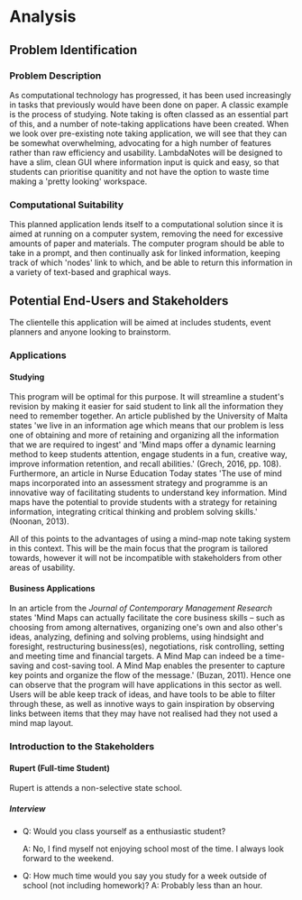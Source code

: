 # Analysis
## Problem Identification
### Problem Description
As computational technology has progressed, it has been used increasingly in tasks that previously would have been done on paper. 
A classic example is the process of studying. Note taking is often classed as an essential part of this, and a number of note-taking applications have been created. 
When we look over pre-existing note taking application, we will see that they can be somewhat overwhelming, advocating for a high number of features rather than raw efficiency and usability. LambdaNotes will be designed to have a slim, clean GUI where information input is quick and easy, so that students can prioritise quanitity and not have the option to waste time making a 'pretty looking' workspace.

### Computational Suitability
This planned application lends itself to a computational solution since it is aimed at running on a computer system, removing the need for excessive amounts of paper and materials. The computer program should be able to take in a prompt, and then continually ask for linked information, keeping track of which 'nodes' link to which, and be able to return this information in a variety of text-based and graphical ways.

## Potential End-Users and Stakeholders
The clientelle this application will be aimed at includes students, event planners and anyone looking to brainstorm. 

### Applications
#### Studying
This program will be optimal for this purpose. It will streamline a student's revision by making it easier for said student to link all the information they need to remember together. An article published by the University of Malta states 'we live in an information age which means that our problem is less one of obtaining and more of retaining and organizing all the information that we are required to ingest' and 'Mind maps offer a dynamic learning method to keep students attention, engage students in a fun, creative way, improve information retention, and recall abilities.' (Grech, 2016, pp. 108). Furthermore, an article in Nurse Education Today states 'The use of mind maps incorporated into an assessment strategy and programme is an innovative way of facilitating students to understand key information. Mind maps have the potential to provide students with a strategy for retaining information, integrating critical thinking and problem solving skills.' (Noonan, 2013).


All of this points to the advantages of using a mind-map note taking system in this context. This will be the main focus that the program is tailored towards, however it will not be incompatible with stakeholders from other areas of usability.

#### Business Applications
In an article from the *Journal of Contemporary Management Research* states 'Mind Maps can actually facilitate the 
core business skills – such as choosing from among alternatives, organizing one's own and also other's ideas, analyzing, defining and 
solving problems, using hindsight and foresight, restructuring business(es), negotiations, risk controlling, 
setting and meeting time and financial targets. 
A Mind Map can indeed be a time-saving and cost-saving tool. A Mind Map enables the presenter to capture key points and
organize the flow of the message.' (Buzan, 2011).
Hence one can observe that the program will have applications in this sector as well. Users will be able keep track of ideas, and have tools to be able to filter through these, as well as innotive ways to gain inspiration by observing links between items that they may have not realised had they not used a mind map layout.

### Introduction to the Stakeholders

#### Rupert (Full-time Student)

Rupert is attends a non-selective state school. 

##### Interview



- Q: Would you class yourself as a enthusiastic student?

  A: No, I find myself not enjoying school most of the time. I always look forward to the weekend. 

- Q: How much time would you say you study for a week outside of school (not including homework)?
  A: Probably less than an hour. 




